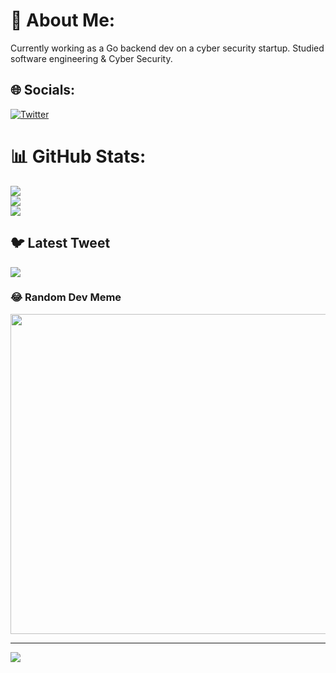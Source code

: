 # 💫 About Me:
Currently working as a Go backend dev on a cyber security startup.
Studied software engineering & Cyber Security.

## 🌐 Socials:
[![Twitter](https://img.shields.io/badge/Twitter-%231DA1F2.svg?logo=Twitter&logoColor=white)](https://twitter.com/rub003) 
# 📊 GitHub Stats:
![](https://github-readme-stats.vercel.app/api?username=003random&theme=onedark&hide_border=false&include_all_commits=true&count_private=true)<br/>
![](https://github-readme-streak-stats.herokuapp.com/?user=003random&theme=onedark&hide_border=false)<br/>
![](https://github-readme-stats.vercel.app/api/top-langs/?username=003random&theme=onedark&hide_border=false&include_all_commits=true&count_private=true&layout=compact)

## 🐦 Latest Tweet
[![](https://gtce.itsvg.in/api?username=rub003)](https://github.com/VishwaGauravIn/github-twitter-card-embed)

### 😂 Random Dev Meme
<img src="https://rm.up.railway.app/" width="512px"/>

---
[![](https://visitcount.itsvg.in/api?id=003random&icon=0&color=0)](https://visitcount.itsvg.in)

<!-- Proudly created with GPRM ( https://gprm.itsvg.in ) -->
